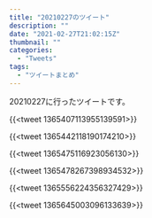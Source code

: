 ```yaml
---
title: "20210227のツイート"
description: ""
date: "2021-02-27T21:02:15Z"
thumbnail: ""
categories:
  - "Tweets"
tags:
  - "ツイートまとめ"
---
```

20210227に行ったツイートです。
<!--more-->
{{<tweet 1365407113955139591>}}

{{<tweet 1365442118190174210>}}

{{<tweet 1365475116923056130>}}

{{<tweet 1365478267398934532>}}

{{<tweet 1365556224356327429>}}

{{<tweet 1365645003096133639>}}

